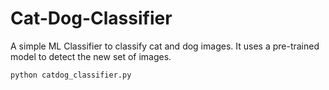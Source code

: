 # Cat-Dog-Classifier
A simple ML Classifier to classify cat and dog images.
It uses a pre-trained model to detect the new set of images.

```
python catdog_classifier.py
```

